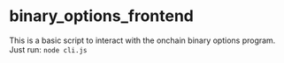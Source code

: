 # binary_options_frontend


This is a basic script to interact with the onchain binary options program.
Just run:  `node cli.js`